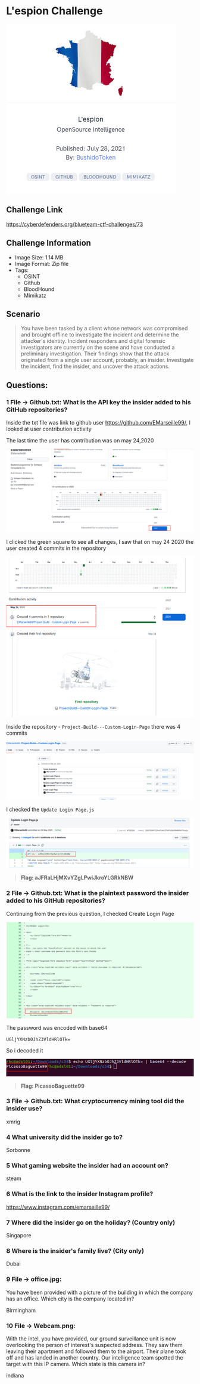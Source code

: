 # L'espion Challenge
![This is an image](/L'espion/Images/L'espionhead.png)

## Challenge Link
https://cyberdefenders.org/blueteam-ctf-challenges/73

## Challenge Information
- Image Size: 	 1.14 MB
- Image Format: Zip file
- Tags: 
    - OSINT 
    - Github 
    - BloodHound 
    - Mimikatz 
 
## Scenario
>You have been tasked by a client whose network was compromised and brought offline to investigate the incident and determine the attacker's identity.
>Incident responders and digital forensic investigators are currently on the scene and have conducted a preliminary investigation. Their findings show that the attack originated from a single user account, probably, an insider.
>Investigate the incident, find the insider, and uncover the attack actions.
            
## Questions:  
### 1 File -> Github.txt: What is the API key the insider added to his GitHub repositories?

Inside the txt file was link to github user https://github.com/EMarseille99/, I looked at user contribution activity

The last time the user has contribution was on may 24,2020 

![q1](/L'espion/Images/q1.png)

I clicked the green square to see all changes, 
I saw that on may 24 2020 the user created 4 commits in the repository

![q1a](/L'espion/Images/q1a.png)

Inside the repository - `Project-Build---Custom-Login-Page` there was 4 commits

![q1b](/L'espion/Images/q1b.png)

I checked the `Update Login Page.js` 

![q1c](/L'espion/Images/q1c.png)

> **Flag: aJFRaLHjMXvYZgLPwiJkroYLGRkNBW**

### 2 File -> Github.txt: What is the plaintext password the insider added to his GitHub repositories?
Continuing from the previous question, I checked Create Login Page

![q2a](/L'espion/Images/q2a.png)

The password was encoded with base64

```base64
UGljYXNzb0JhZ3VldHRlOTk=
```
So i decoded it

![q2b](/L'espion/Images/q2b.png)

> **Flag: PicassoBaguette99**

### 3 File -> Github.txt: What cryptocurrency mining tool did the insider use?

xmrig

### 4 What university did the insider go to?
	
Sorbonne

### 5 What gaming website the insider had an account on?

steam

### 6 What is the link to the insider Instagram profile?

https://www.instagram.com/emarseille99/

### 7 Where did the insider go on the holiday? (Country only)

Singapore

### 8 Where is the insider's family live? (City only)

Dubai

### 9 File -> office.jpg:
You have been provided with a picture of the building in which the company has an office. Which city is the company located in?

Birmingham

### 10 File -> Webcam.png:
With the intel, you have provided, our ground surveillance unit is now overlooking the person of interest's suspected address. They saw them leaving their apartment and followed them to the airport. Their plane took off and has landed in another country. Our intelligence team spotted the target with this IP camera. Which state is this camera in?

indiana 
